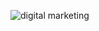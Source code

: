 ![digital marketing](https://github.com/sonule57/Digital-Marketing-Website/assets/127374643/d7ac998c-86e5-4226-b720-643eae7150dc)
